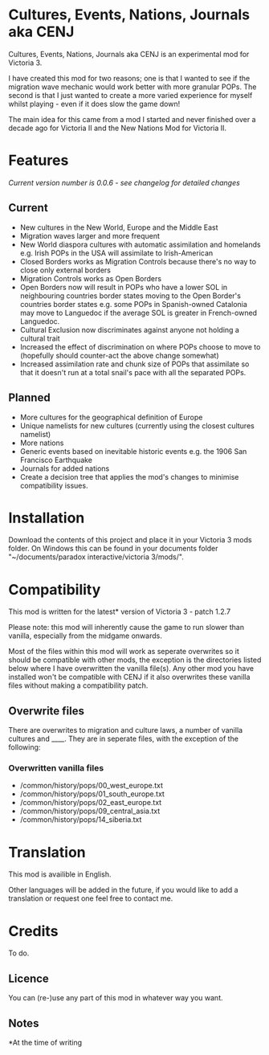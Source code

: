 # Cultures, Events, Nations, Journals aka CENJ

Cultures, Events, Nations, Journals aka CENJ is an experimental mod for Victoria 3.

I have created this mod for two reasons; one is that I wanted to see if the migration wave mechanic would work better with more granular POPs. The second is that I just wanted to create a more varied experience for myself whilst playing - even if it does slow the game down!

The main idea for this came from a mod I started and never finished over a decade ago for Victoria II and the New Nations Mod for Victoria II.

# Features
*Current version number is 0.0.6 - see changelog for detailed changes*
## Current

- New cultures in the New World, Europe and the Middle East
- Migration waves larger and more frequent
- New World diaspora cultures with automatic assimilation and homelands e.g. Irish POPs in the USA will assimilate to Irish-American
- Closed Borders works as Migration Controls because there's no way to close only external borders
- Migration Controls works as Open Borders
- Open Borders now will result in POPs who have a lower SOL in neighbouring countries border states moving to the Open Border's countries border states e.g. some POPs in Spanish-owned Catalonia may move to Languedoc if the average SOL is greater in French-owned Languedoc.
- Cultural Exclusion now discriminates against anyone not holding a cultural trait
- Increased the effect of discrimination on where POPs choose to move to (hopefully should counter-act the above change somewhat)
- Increased assimilation rate and chunk size of POPs that assimilate so that it doesn't run at a total snail's pace with all the separated POPs.

## Planned
- More cultures for the geographical definition of Europe
- Unique namelists for new cultures (currently using the closest cultures namelist)
- More nations
- Generic events based on inevitable historic events e.g. the 1906 San Francisco Earthquake
- Journals for added nations
- Create a decision tree that applies the mod's changes to minimise compatibility issues.

# Installation

Download the contents of this project and place it in your Victoria 3 mods folder. On Windows this can be found in your documents folder "~/documents/paradox interactive/victoria 3/mods/".

# Compatibility

This mod is written for the latest* version of Victoria 3 - patch 1.2.7

Please note: this mod will inherently cause the game to run slower than vanilla, especially from the midgame onwards.

Most of the files within this mod will work as seperate overwrites so it should be compatible with other mods, the exception is the directories listed below where I have overwritten the vanilla file(s). Any other mod you have installed won't be compatible with CENJ if it also overwrites these vanilla files without making a compatibility patch.

## Overwrite files

There are overwrites to migration and culture laws, a number of vanilla cultures and ____. They are in seperate files, with the exception of the following:

### Overwritten vanilla files

- /common/history/pops/00_west_europe.txt
- /common/history/pops/01_south_europe.txt
- /common/history/pops/02_east_europe.txt
- /common/history/pops/09_central_asia.txt
- /common/history/pops/14_siberia.txt

# Translation

This mod is availible in English.

Other languages will be added in the future, if you would like to add a translation or request one feel free to contact me. 

# Credits

To do.

## Licence

You can (re-)use any part of this mod in whatever way you want.

## Notes

*At the time of writing
